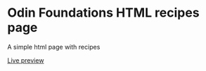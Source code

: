 # Odin Foundations HTML recipes page

A simple html page with recipes

[Live preview](https://dragonfireshield.github.io/odin-recipes/)